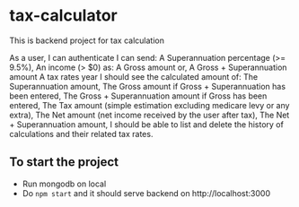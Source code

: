 # tax-calculator

This is backend project for tax calculation

As a user, 
I can authenticate
I can send:
A Superannuation percentage (>= 9.5%),
An income (> $0) as:
A Gross amount or,
A Gross + Superannuation amount
A tax rates year 
I should see the calculated amount of:
The Superannuation amount, 
The Gross amount if Gross + Superannuation has been entered,
The Gross + Superannuation amount if Gross has been entered,
The Tax amount (simple estimation excluding medicare levy or any extra),
The Net amount (net income received by the user after tax),
The Net + Superannuation amount,
I should be able to list and delete the history of calculations and their related tax rates.

## To start the project
- Run mongodb on local
- Do ```npm start``` and it should serve backend on http://localhost:3000

